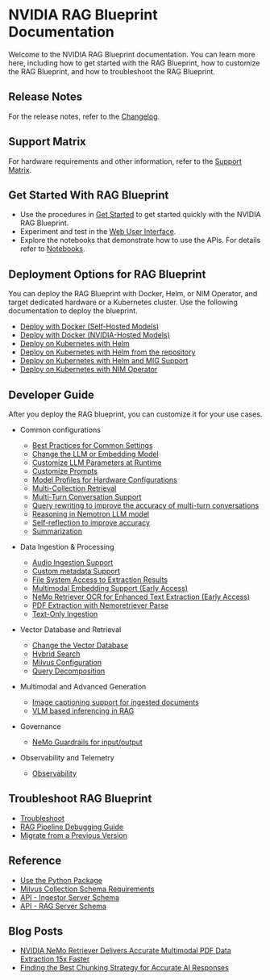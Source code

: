 <!--
  SPDX-FileCopyrightText: Copyright (c) 2025 NVIDIA CORPORATION & AFFILIATES. All rights reserved.
  SPDX-License-Identifier: Apache-2.0
-->
# NVIDIA RAG Blueprint Documentation


Welcome to the NVIDIA RAG Blueprint documentation. You can learn more here, including how to get started with the RAG Blueprint, how to customize the RAG Blueprint, and how to troubleshoot the RAG Blueprint.


## Release Notes

For the release notes, refer to the [Changelog](../CHANGELOG.md).


## Support Matrix

For hardware requirements and other information, refer to the [Support Matrix](support-matrix.md).


## Get Started With RAG Blueprint

- Use the procedures in [Get Started](deploy-docker-self-hosted.md) to get started quickly with the NVIDIA RAG Blueprint.
- Experiment and test in the [Web User Interface](user-interface.md).
- Explore the notebooks that demonstrate how to use the APIs. For details refer to [Notebooks](notebooks.md).



## Deployment Options for RAG Blueprint

You can deploy the RAG Blueprint with Docker, Helm, or NIM Operator, and target dedicated hardware or a Kubernetes cluster. 
Use the following documentation to deploy the blueprint.

- [Deploy with Docker (Self-Hosted Models)](deploy-docker-self-hosted.md)
- [Deploy with Docker (NVIDIA-Hosted Models)](deploy-docker-nvidia-hosted.md)
- [Deploy on Kubernetes with Helm](deploy-helm.md)
- [Deploy on Kubernetes with Helm from the repository](deploy-helm-from-repo.md)
- [Deploy on Kubernetes with Helm and MIG Support](mig-deployment.md)
- [Deploy on Kubernetes with NIM Operator](deploy-nim-operator.md)



## Developer Guide

After you deploy the RAG blueprint, you can customize it for your use cases.

- Common configurations

    - [Best Practices for Common Settings](accuracy_perf.md)
    - [Change the LLM or Embedding Model](change-model.md)
    - [Customize LLM Parameters at Runtime](llm-params.md)
    - [Customize Prompts](prompt-customization.md)
    - [Model Profiles for Hardware Configurations](model-profiles.md)
    - [Multi-Collection Retrieval](multi-collection-retrieval.md)
    - [Multi-Turn Conversation Support](multiturn.md)
    - [Query rewriting to improve the accuracy of multi-turn conversations](query_rewriter.md)
    - [Reasoning in Nemotron LLM model](enable-nemotron-thinking.md)
    - [Self-reflection to improve accuracy](self-reflection.md)
    - [Summarization](summarization.md)


- Data Ingestion & Processing

    - [Audio Ingestion Support](audio_ingestion.md)
    - [Custom metadata Support](custom-metadata.md)
    - [File System Access to Extraction Results](mount-ingestor-volume.md)
    - [Multimodal Embedding Support (Early Access)](vlm-embed.md)
    - [NeMo Retriever OCR for Enhanced Text Extraction (Early Access)](nemoretriever-ocr.md)
    - [PDF Extraction with Nemoretriever Parse](nemoretriever-parse-extraction.md)
    - [Text-Only Ingestion](text_only_ingest.md)


- Vector Database and Retrieval

    - [Change the Vector Database](change-vectordb.md)
    - [Hybrid Search](hybrid_search.md)
    - [Milvus Configuration](milvus-configuration.md)
    - [Query Decomposition](query_decomposition.md)


- Multimodal and Advanced Generation

    - [Image captioning support for ingested documents](image_captioning.md)
    - [VLM based inferencing in RAG](vlm.md)


- Governance

    - [NeMo Guardrails for input/output](nemo-guardrails.md)


- Observability and Telemetry

    - [Observability](observability.md)



## Troubleshoot RAG Blueprint

- [Troubleshoot](troubleshooting.md)
- [RAG Pipeline Debugging Guide](debugging.md)
- [Migrate from a Previous Version](migration_guide.md)



## Reference

- [Use the Python Package](python-client.md)
- [Milvus Collection Schema Requirements](milvus-schema.md)
- [API - Ingestor Server Schema](api_reference/openapi_schema_ingestor_server.json)
- [API - RAG Server Schema](api_reference/openapi_schema_rag_server.json)



## Blog Posts

- [NVIDIA NeMo Retriever Delivers Accurate Multimodal PDF Data Extraction 15x Faster](https://developer.nvidia.com/blog/nvidia-nemo-retriever-delivers-accurate-multimodal-pdf-data-extraction-15x-faster/)
- [Finding the Best Chunking Strategy for Accurate AI Responses](https://developer.nvidia.com/blog/finding-the-best-chunking-strategy-for-accurate-ai-responses/)
